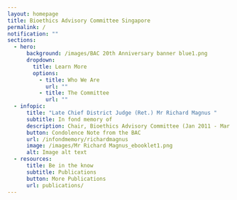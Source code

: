 ```yaml
---
layout: homepage
title: Bioethics Advisory Committee Singapore
permalink: /
notification: ""
sections:
  - hero:
      background: /images/BAC 20th Anniversary banner blue1.png
      dropdown:
        title: Learn More
        options:
          - title: Who We Are
            url: ""
          - title: The Committee
            url: ""
  - infopic:
      title: "Late Chief District Judge (Ret.) Mr Richard Magnus "
      subtitle: In fond memory of
      description: Chair, Bioethics Advisory Committee (Jan 2011 - Mar 2022)
      button: Condolence Note from the BAC
      url: /infondmemory/richardmagnus
      image: /images/Mr Richard Magnus_ebooklet1.png
      alt: Image alt text
  - resources:
      title: Be in the know
      subtitle: Publications
      button: More Publications
      url: publications/
---
```

